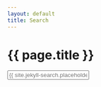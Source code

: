 ```yaml
---
layout: default
title: Search
---
```


<div class="search-container">
  <h1>{{ page.title }}</h1>
  <input type="text" id="search-input" placeholder="{{ site.jekyll-search.placeholder }}">
  <ul id="search-results"></ul>
</div>

<script src="https://unpkg.com/simple-jekyll-search@latest/dest/simple-jekyll-search.min.js"></script>
<script>
  SimpleJekyllSearch({
    searchInput: document.getElementById('search-input'),
    resultsContainer: document.getElementById('search-results'),
    json: '/search.json',
    searchResultTemplate: '<li><a href="{url}">{title}</a></li>',
    noResultsText: '{{ site.jekyll-search.no_results_message }}',
  });
</script>
